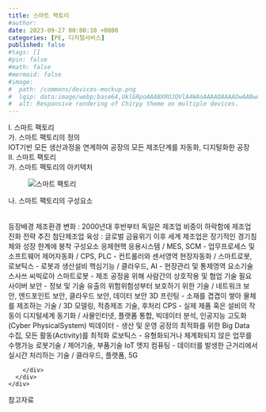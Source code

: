 ```yaml
---
title: 스마트 팩토리
#author: 
date: 2023-09-27 00:00:10 +0800
categories: [PE, 디지털서비스]
published: false
#tags: []
#pin: false
#math: false
#mermaid: false
#image:
#  path: /commons/devices-mockup.png
#  lqip: data:image/webp;base64,UklGRpoAAABXRUJQVlA4WAoAAAAQAAAADwAABwAAQUxQSDIAAAARL0AmbZurmr57yyIiqE8oiG0bejIYEQTgqiDA9vqnsUSI6H+oAERp2HZ65qP/VIAWAFZQOCBCAAAA8AEAnQEqEAAIAAVAfCWkAALp8sF8rgRgAP7o9FDvMCkMde9PK7euH5M1m6VWoDXf2FkP3BqV0ZYbO6NA/VFIAAAA
#  alt: Responsive rendering of Chirpy theme on multiple devices.
---
```


<div class="post-wrap">
  <div class="para">
    <div class="para-title">
      I. 스마트 팩토리
    </div>
    <div class="para-cntnt">
      <div class="para">
        <div class="para-title">
          가. 스마트 팩토리의 정의
        </div>
        <div class="para-cntnt">
            IOT기반 모든 생산과정을 연계하여 공장의 모든 제조단계를 자동화, 디지털화한 공장
        </div>
      </div>
    </div>
  </div>
  
  <div class="para">
    <div class="para-title">
      II. 스마트 팩토리
    </div>
    <div class="para-cntnt">
      <div class="para">
        <div class="para-title">
          가. 스마트 팩토리의 아키텍처
        </div>
        <div class="para-cntnt">
          <figure class="post-figure">
            <img src="/assets/img/posts/스마트-팩토리.png" alt="스마트 팩토리">
<!--            <figcaption>Source: Unveiling the Metaverse: Exploring Emerging Trends, Multifaceted Perspectives, and Future Challenges</figcaption>-->
          </figure>
        </div>
      </div>
      <div class="para">
        <div class="para-title">
          나. 스마트 팩토리의 구성요소
        </div>
        <div class="para-cntnt">
          <table class="post-table">
          </table>
          등장배경
  제조환경 변화 : 2000년대 후반부터 독일은 제조업 비중이 하락함에 제조업 진화 전략 추진
  첨단제조업 육성 : 글로벌 금융위기 이후 세계 제조업은 장기적인 경기침체와 성장 한계에 봉착
구성요소 응제현핵
  응용시스템 / MES, SCM - 업무프로세스 및 소프트웨어
  제어자동화 / CPS, PLC - 컨트롤러와 센서영역
  현장자동화 / 스마트로봇, 로보틱스 - 로봇과 생산설비
  핵심기능 / 클라우드, AI - 현장관리 및 통제영역
요소기술 스사쓰 씨빅로아
  스마트로봇 - 제조 공정을 위해 사람간의 상호작용 및 협업 기술 필요
  사이버 보안 - 정보 및 기술 유출의 위험위험성부터 보호하기 위한 기술 / 네트워크 보안, 엔드포인트 보안, 클라우드 보안, 데이터 보안
  3D 프린팅 - 소재를 겹겹이 쌓아 물체를 제조하는 기술 / 3D 모델링, 적층제조 기술, 후처리
  CPS - 실제 제품 혹은 설비의 작동이 디지털세계 동기화 / 사물인터넷, 플랫폼 통합, 빅데이터 분석, 인공지능 고도화 (Cyber PhysicalSystem)
  빅데이터 - 생산 및 운영 공정의 최적화를 위한 Big Data 수집, 모든 활동(Activity)를 최적화
  로보틱스 - 유형화되거나 체계화되지 않은 업무를 수행가능 로봇기술 / 제어기술, 부품기술
  IoT 엣지 컴퓨팅 - 데이터를 발생한 근거리에서 실시간 처리하는 기술 / 클라우드, 플랫폼, 5G

        </div>
      </div>
    </div>
  </div>

  <div class="refr-wrap">
    <div class="refr-title">
        참고자료
    </div>
    <ol class="refr-list">
    <!--    <li>(나현식, 최대선) <a target="_blank" href="https://scienceon.kisti.re.kr/commons/util/originalView.do?cn=JAKO202225948430499&oCn=JAKO202225948430499&dbt=JAKO&journal=NJOU00291864">메타버스 보안 위협 요소 및 대응 방안 검토</a></li>-->
    <!--    <li>(M. Uddin, S. Manickam, H. Ullah, M. Obaidat and A. Dandoush) <a target="_blank" href="https://ieeexplore.ieee.org/abstract/document/10138386">Unveiling the Metaverse: Exploring Emerging Trends, Multifaceted Perspectives, and Future Challenges</a></li>-->
    </ol>
  </div>
</div>

